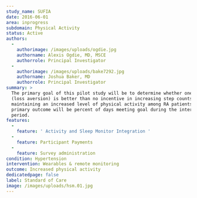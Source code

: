 ```yaml
---
study_name: SUFIA
date: 2016-06-01
area: inprogress
subdomain: Physical Activity
status: Active
authors:
  - 
    authorimage: /images/uploads/ogdie.jpg
    authorname: Alexis Ogdie, MD, MSCE
    authorrole: Principal Investigator
  - 
    authorimage: /images/uploads/bake7292.jpg
    authorname: Joshua Baker, MD
    authorrole: Principal Investigator
summary: >
  The primary goal of this pilot study will be to determine whether one incentive
  (loss aversion) is better than no incentive in increasing step counts and
  maintaining an increased level of physical activity among RA patients. The
  primary outcome will be percent of days meeting goal during the intervention
  period.
features:
  - 
    feature: ' Activity and Sleep Monitor Integration '
  - 
    feature: Participant Payments
  - 
    feature: Survey administration
condition: Hypertension
intervention: Wearables & remote monitoring
outcome: Increased physical activity
dedicatedpage: false
label: Standard of Care 
image: /images/uploads/hsm.01.jpg
---
```

